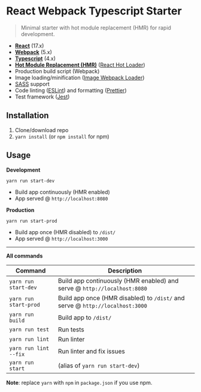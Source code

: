 # React Webpack Typescript Starter

> Minimal starter with hot module replacement (HMR) for rapid development.

- **[React](https://facebook.github.io/react/)** (17.x)
- **[Webpack](https://webpack.js.org/)** (5.x)
- **[Typescript](https://www.typescriptlang.org/)** (4.x)
- **[Hot Module Replacement (HMR)](https://webpack.js.org/concepts/hot-module-replacement/)** ([React Hot Loader](https://github.com/gaearon/react-hot-loader))
- Production build script (Webpack)
- Image loading/minification ([Image Webpack Loader](https://github.com/tcoopman/image-webpack-loader))
- [SASS](http://sass-lang.com/) support
- Code linting ([ESLint](https://github.com/eslint/eslint)) and formatting ([Prettier](https://github.com/prettier/prettier))
- Test framework ([Jest](https://facebook.github.io/jest/))

## Installation

1. Clone/download repo
2. `yarn install` (or `npm install` for npm)

## Usage

**Development**

`yarn run start-dev`

- Build app continuously (HMR enabled)
- App served @ `http://localhost:8080`

**Production**

`yarn run start-prod`

- Build app once (HMR disabled) to `/dist/`
- App served @ `http://localhost:3000`

---

**All commands**

| Command               | Description                                                                   |
| --------------------- | ----------------------------------------------------------------------------- |
| `yarn run start-dev`  | Build app continuously (HMR enabled) and serve @ `http://localhost:8080`      |
| `yarn run start-prod` | Build app once (HMR disabled) to `/dist/` and serve @ `http://localhost:3000` |
| `yarn run build`      | Build app to `/dist/`                                                         |
| `yarn run test`       | Run tests                                                                     |
| `yarn run lint`       | Run linter                                                                    |
| `yarn run lint --fix` | Run linter and fix issues                                                     |
| `yarn run start`      | (alias of `yarn run start-dev`)                                               |

**Note**: replace `yarn` with `npm` in `package.json` if you use npm.
